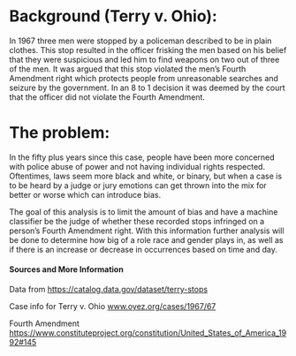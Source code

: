 # Background (Terry v. Ohio):
In 1967 three men were stopped by a policeman described to be in plain clothes. This stop resulted in the officer frisking the men based on his belief that they were suspicious and led him to find weapons on two out of three of the men. It was argued that this stop violated the men’s Fourth Amendment right which protects people from unreasonable searches and seizure by the government. In an 8 to 1 decision it was deemed by the court that the officer did not violate the Fourth Amendment. 

# The problem:
In the fifty plus years since this case, people have been more concerned with police abuse of power and not having individual rights respected. Oftentimes, laws seem more black and white, or binary, but when a case is to be heard by a judge or jury emotions can get thrown into the mix for better or worse which can introduce bias. 

The goal of this analysis is to limit the amount of bias and have a machine classifier be the judge of whether these recorded stops infringed on a person’s Fourth Amendment right. With this information further analysis will be done to determine how big of a role race and gender plays in, as well as if there is an increase or decrease in occurrences based on time and day.

#### Sources and More Information
Data from https://catalog.data.gov/dataset/terry-stops

Case info for Terry v. Ohio www.oyez.org/cases/1967/67

Fourth Amendment https://www.constituteproject.org/constitution/United_States_of_America_1992#145
